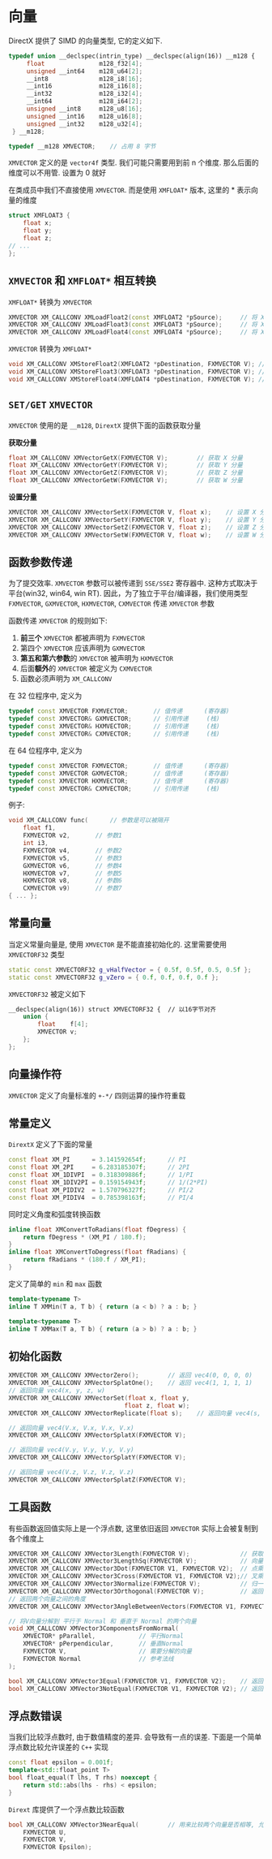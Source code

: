 # 向量

DirectX 提供了 SIMD 的向量类型, 它的定义如下. 

```cc
typedef union __declspec(intrin_type) __declspec(align(16)) __m128 {
     float               m128_f32[4];
     unsigned __int64    m128_u64[2];
     __int8              m128_i8[16];
     __int16             m128_i16[8];
     __int32             m128_i32[4];
     __int64             m128_i64[2];
     unsigned __int8     m128_u8[16];
     unsigned __int16    m128_u16[8];
     unsigned __int32    m128_u32[4];
 } __m128;

typedef __m128 XMVECTOR;	// 占用 8 字节
```

`XMVECTOR` 定义的是 `vector4f` 类型. 我们可能只需要用到前 n 个维度. 那么后面的维度可以不用管. 设置为 0 就好

在类成员中我们不直接使用 `XMVECTOR`. 而是使用 `XMFLOAT*` 版本, 这里的 * 表示向量的维度

```cc
struct XMFLOAT3 {
    float x;
    float y;
    float z;
// ...
};
```

## `XMVECTOR` 和 `XMFLOAT*` 相互转换

`XMFLOAT*` 转换为 `XMVECTOR`

```cc
XMVECTOR XM_CALLCONV XMLoadFloat2(const XMFLOAT2 *pSource);		// 将 XMFLOAT2 转换为 XMVECTOR
XMVECTOR XM_CALLCONV XMLoadFloat3(const XMFLOAT3 *pSource);		// 将 XMFLOAT3 转换为 XMVECTOR
XMVECTOR XM_CALLCONV XMLoadFloat4(const XMFLOAT4 *pSource);		// 将 XMFLOAT4 转换为 XMVECTOR
```

`XMVECTOR` 转换为 `XMFLOAT*`

```cc
void XM_CALLCONV XMStoreFloat2(XMFLOAT2 *pDestination, FXMVECTOR V); // XMVECTOR 转换为 XMFLOAT2
void XM_CALLCONV XMStoreFloat3(XMFLOAT3 *pDestination, FXMVECTOR V); // XMVECTOR 转换为 XMFLOAT3
void XM_CALLCONV XMStoreFloat4(XMFLOAT4 *pDestination, FXMVECTOR V); // XMVECTOR 转换为 XMFLOAT4
```

## `SET/GET` `XMVECTOR`

`XMVECTOR` 使用的是 `__m128`, `DirextX` 提供下面的函数获取分量

**获取分量**

```cc
float XM_CALLCONV XMVectorGetX(FXMVECTOR V);		// 获取 X 分量
float XM_CALLCONV XMVectorGetY(FXMVECTOR V);		// 获取 Y 分量
float XM_CALLCONV XMVectorGetZ(FXMVECTOR V);		// 获取 Z 分量
float XM_CALLCONV XMVectorGetW(FXMVECTOR V);		// 获取 W 分量
```

**设置分量**

```cc
XMVECTOR XM_CALLCONV XMVectorSetX(FXMVECTOR V, float x);	// 设置 X 分量
XMVECTOR XM_CALLCONV XMVectorSetY(FXMVECTOR V, float y);	// 设置 Y 分量
XMVECTOR XM_CALLCONV XMVectorSetZ(FXMVECTOR V, float z);	// 设置 Z 分量
XMVECTOR XM_CALLCONV XMVectorSetW(FXMVECTOR V, float w);	// 设置 W 分量
```

## 函数参数传递

为了提交效率. `XMVECTOR` 参数可以被传递到 `SSE/SSE2` 寄存器中.  这种方式取决于平台(win32, win64, win RT).  因此，为了独立于平台/编译器，我们使用类型 `FXMVECTOR`, `GXMVECTOR`, `HXMVECTOR`, `CXMVECTOR` 传递 `XMVECTOR` 参数

函数传递 `XMVECTOR` 的规则如下:

1. **前三个** `XMVECTOR` 都被声明为 `FXMVECTOR`
2. 第四个 `XMVECTOR` 应该声明为 `GXMVECTOR`
3. **第五和第六参数**的 `XMVECTOR` 被声明为 `HXMVECTOR`
4. 后面**额外**的 `XMVECTOR` 被定义为 `CXMVECTOR`
5. 函数必须声明为 `XM_CALLCONV`

在 32 位程序中, 定义为

```cc
typedef const XMVECTOR FXMVECTOR;		// 值传递		(寄存器)
typedef const XMVECTOR& GXMVECTOR;		// 引用传递		(栈)
typedef const XMVECTOR& HXMVECTOR;		// 引用传递		(栈)
typedef const XMVECTOR& CXMVECTOR;		// 引用传递		(栈)
```

在 64 位程序中, 定义为

```cc
typedef const XMVECTOR FXMVECTOR;		// 值传递		(寄存器)
typedef const XMVECTOR GXMVECTOR;		// 值传递		(寄存器)
typedef const XMVECTOR HXMVECTOR;		// 值传递		(寄存器)
typedef const XMVECTOR& CXMVECTOR;		// 引用传递		(栈)
```

例子:

```cc
void XM_CALLCONV func(		// 参数是可以被隔开
	float f1,
    FXMVECTOR v2,		// 参数1
    int i3,				
    FXMVECTOR v4,		// 参数2
    FXMVECTOR v5,		// 参数3
    GXMVECTOR v6,		// 参数4
    HXMVECTOR v7,		// 参数5
    HXMVECTOR v8,		// 参数6
    CXMVECTOR v9)		// 参数7		
{ ... };
```

## 常量向量

当定义常量向量是, 使用 `XMVECTOR` 是不能直接初始化的. 这里需要使用 `XMVECTORF32` 类型

```cc
static const XMVECTORF32 g_vHalfVector = { 0.5f, 0.5f, 0.5, 0.5f };
static const XMVECTORF32 g_vZero = { 0.f, 0.f, 0.f, 0.f };
```

`XMVECTORF32` 被定义如下

```cc
__declspec(align(16)) struct XMVECTORF32 {	// 以16字节对齐
    union {
        float    f[4];
        XMVECTOR v;
    };
};
```

## 向量操作符

`XMVECTOR` 定义了向量标准的 `+-*/` 四则运算的操作符重载

## 常量定义

`DirextX` 定义了下面的常量

```cc
const float XM_PI      = 3.141592654f;		// PI
const float XM_2PI     = 6.283185307f;		// 2PI
const float XM_1DIVPI  = 0.318309886f;		// 1/PI
const float XM_1DIV2PI = 0.159154943f;		// 1/(2*PI)
const float XM_PIDIV2  = 1.570796327f;		// PI/2
const float XM_PIDIV4  = 0.785398163f;		// PI/4
```

同时定义角度和弧度转换函数

```cc
inline float XMConvertToRadians(float fDegress) {
    return fDegress * (XM_PI / 180.f);
}
inline float XMConvertToDegress(float fRadians) {
    return fRadians * (180.f / XM_PI);
}
```

定义了简单的 `min` 和 `max` 函数

```cc
template<typename T>
inline T XMMin(T a, T b) { return (a < b) ? a : b; }

template<typename T>
inline T XMMax(T a, T b) { return (a > b) ? a : b; }
```

## 初始化函数

```cc
XMVECTOR XM_CALLCONV XMVectorZero();		// 返回 vec4(0, 0, 0, 0)
XMVECTOR XM_CALLCONV XMVectorSplatOne();	// 返回 vec4(1, 1, 1, 1)
// 返回向量 vec4(x, y, z, w)
XMVECTOR XM_CALLCONV XMVectorSet(float x, float y,
								float z, float w);
XMVECTOR XM_CALLCONV XMVectorReplicate(float s);	// 返回向量 vec4(s, s, s, s)

// 返回向量 vec4(V.x, V.x, V.x, V.x)
XMVECTOR XM_CALLCONV XMVectorSplatX(FXMVECTOR V);	

// 返回向量 vec4(V.y, V.y, V.y, V.y)
XMVECTOR XM_CALLCONV XMVectorSplatY(FXMVECTOR V);	

// 返回向量 vec4(V.z, V.z, V.z, V.z)
XMVECTOR XM_CALLCONV XMVectorSplatZ(FXMVECTOR V);	
```

## 工具函数

有些函数返回值实际上是一个浮点数, 这里依旧返回 `XMVECTOR` 实际上会被复制到各个维度上

```cc
XMVECTOR XM_CALLCONV XMVector3Length(FXMVECTOR V);				// 获取向量长度
XMVECTOR XM_CALLCONV XMVector3LengthSq(FXMVECTOR V);			// 向量长度平方
XMVECTOR XM_CALLCONV XMVector3Dot(FXMVECTOR V1, FXMVECTOR V2);	// 点乘
XMVECTOR XM_CALLCONV XMVector3Cross(FXMVECTOR V1, FXMVECTOR V2);// 叉乘
XMVECTOR XM_CALLCONV XMVector3Normalize(FXMVECTOR V);			// 归一化
XMVECTOR XM_CALLCONV XMVector3Orthogonal(FXMVECTOR V);			// 返回垂直于V的向量
// 返回两个向量之间的角度
XMVECTOR XM_CALLCONV XMVector3AngleBetweenVectors(FXMVECTOR V1, FXMVECTOR V2); 

// 将V向量分解到 平行于 Normal 和 垂直于 Normal 的两个向量
void XM_CALLCONV XMVector3ComponentsFromNormal(
	XMVECTOR* pParallel,			// 平行Normal
    XMVECTOR* pPerpendicular,		// 垂直Normal
    FXMVECTOR V,					// 需要分解的向量
    FXMVECTOR Normal				// 参考法线
);

bool XM_CALLCONV XMVector3Equal(FXMVECTOR V1, FXMVECTOR V2);	// 返回两个向量相等
bool XM_CALLCONV XMVector3NotEqual(FXMVECTOR V1, FXMVECTOR V2);	// 返回两个向量不等
```

## 浮点数错误

当我们比较浮点数时, 由于数值精度的差异. 会导致有一点的误差. 
下面是一个简单浮点数比较允许误差的 `C++` 实现

```cc
const float epsilon = 0.001f;
template<std::float_point T>
bool float_equal(T lhs, T rhs) noexcept {
    return std::abs(lhs - rhs) < epsilon;
}
```

`Dirext` 库提供了一个浮点数比较函数

```cc
bool XM_CALLCONV XMVector3NearEqual(		// 用来比较两个向量是否相等, 允许有一定的误差
	FXMVECTOR U,
	FXMVECTOR V,
	FXMVECTOR Epsilon);
```

